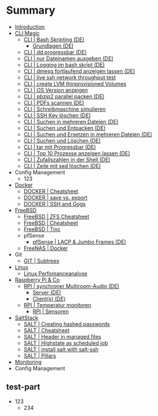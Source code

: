 # Summary

* [Introduction](README.md)
* [CLI Magic](cli-magic.md)
  * [CLI \| Bash Skripting \(DE\)](cli_magic/cli-bash-skripting.md)
    * [Grundlagen \(DE\)](cli_magic/cli-bash-skripting/cli-bash-scripting-grundlagen.md)
  * [CLI \| dd progressbar \(DE\)](cli_magic/dd-progressbar.md)
  * [CLI \| nur Dateinamen ausgeben \(DE\)](cli_magic/nur-dateinamen-ausgeben.md)
  * [CLI \| Logging im bash skript \(DE\)](cli_magic/logging-im-bash-skript.md)
  * [CLI \| dmesg fortlaufend anzeigen lassen \(DE\)](cli_magic/dmesg-fortlaufend-anzeigen-lassen.md)
  * [CLI \| live ssh network throughput test](cli_magic/live-ssh-network-throughput-test.md)
  * [CLI \| create LVM thinprovisioned Volumes](cli_magic/lvm-thinprovisioned-volume-erstellen.md)
  * [CLI \| OS Version anzeigen](cli_magic/os-version-anzeigen.md)
  * [CLI \| pbzip2 parallel packen \(DE\)](cli_magic/pbzip2-parallel-packen.md)
  * [CLI \| PDFs scannen \(DE\)](cli_magic/pdfs-scannen.md)
  * [CLI \| Schreibmaschine simulieren](cli_magic/schreibmaschine-simulieren.md)
  * [CLI \| SSH Key löschen \(DE\)](cli_magic/ssh-key-loschen.md)
  * [CLI \| Suchen in mehreren Dateien \(DE\)](cli_magic/suchen-in-mehreren-dateien.md)
  * [CLI \| Suchen und Entpacken \(DE\)](cli_magic/suchen-und-entpacken.md)
  * [CLI \| Suchen und Ersetzen in mehreren Dateien \(DE\)](cli_magic/suchen-und-ersetzen-in-mehreren-dateien.md)
  * [CLI \| Suchen und Löschen \(DE\)](cli_magic/suchen-und-loschen.md)
  * [CLI \| tar mit Progressbar \(DE\)](cli_magic/tar-mit-progressbar.md)
  * [CLI \| Top 10 Prozesse anzeigen lassen \(DE\)](cli_magic/top-10-prozesse-anzeigen-lassen.md)
  * [CLI \| Zufallszahlen in der Shell \(DE\)](cli_magic/zufallszahlen-in-der-shell.md)
  * [CLI \| Zeile mit sed löschen \(DE\)](cli_magic/cli-zeile-mit-sed-loschen-de.md)
* Config Management
  * 123
* [Docker](docker.md)
  * [DOCKER \| Cheatsheet](docker-cheatsheet.md)
  * [DOCKER \| save vs. export](docker-save-vs-export.md)
  * [DOCKER \| SSH and Gogs](docker-ssh-and-gogs.md)
* [FreeBSD](freebsd.md)
  * [FreeBSD \| ZFS Cheatsheet](freebsd/freebsd-zfs.md)
  * [FreeBSD \| Cheatsheet](freebsd/freebsd-cheatsheet.md)
  * [FreeBSD \| Tinc](freebsd/freebsd-tinc.md)
  * pfSense
    * [pfSense \| LACP & Jumbo Frames \(DE\)](freebsd/pfsense-lacp-and-jumbo-frames-de.md)
  * [FreeNAS \| Docker](freebsd/freenas-docker.md)
* Git
  * [GIT \| Subtrees](git-subtrees.md)
* [Linux](linux.md)
  * [Linux Perfomanceanalyse](linux/linux-perfomanceanalyse.md)
* [Raspberry Pi & Co](raspberry-pi-and-co.md)
  * [RPI \| synchroner Multiroom-Audio \(DE\)](raspberry-pi-and-co/rpi-multiroom-audio-synchron.md)
    * [Server \(DE\)](raspberry-pi-and-co/rpi-multiroom-audio-synchron/server.md)
    * [Client\(s\) \(DE\)](raspberry-pi-and-co/rpi-multiroom-audio-synchron/clients.md)
  * [RPI \| Temperatur monitoren](raspberry-pi-and-co/rpi-temperatur-monitoren.md)
    * [RPI \| Sensoren](raspberry-pi-and-co/rpi-temperatur-monitoren/rpi-sensoren.md)
* [SaltStack](saltstack.md)
  * [SALT \| Creating hashed passwords](saltstack/creating-hashed-passwords.md)
  * [SALT \| Cheatsheet](saltstack/salt-cheatsheet.md)
  * [SALT \| Header in managed files](saltstack/salt-header-in-managed-files.md)
  * [SALT \| Highstate as scheduled job](saltstack/salt-highstate-as-scheduled-job.md)
  * [SALT \| install salt with salt-ssh](saltstack/salt-install-salt-with-salt-ssh.md)
  * [SALT \| Pillars](saltstack/salt-pillars.md)
* [Monitoring](monitoring.md)
* Config Management

## test-part

* 123
  * 234

